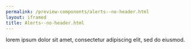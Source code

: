 ```yaml
--- 
permalink: /preview-components/alerts--no-header.html
layout: iframed 
title: Alerts--no-header.html
---
```







<div class="alert  alert-info" >
  <div class="alert-body"><p class="alert-text">lorem ipsum dolor sit amet, consectetur adipiscing elit, sed do eiusmod.</p>
  </div>
</div>




